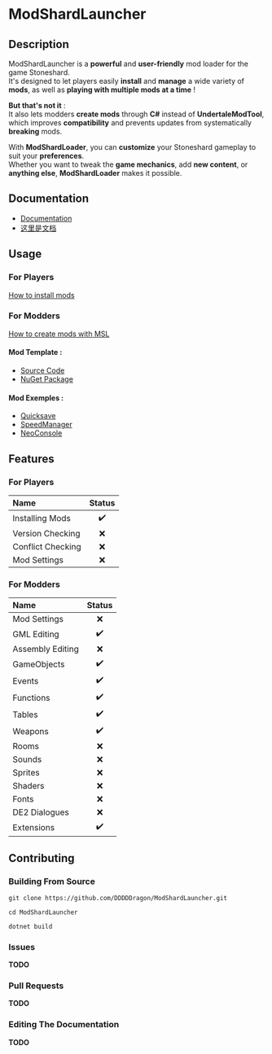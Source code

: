 # ModShardLauncher


## Description

ModShardLauncher is a **powerful** and **user-friendly** mod loader for the game Stoneshard. <br>
It's designed to let players easily **install** and **manage** a wide variety of **mods**, as well as **playing with multiple mods at a time** ! <br>

**But that's not it** : <br>
It also lets modders **create mods** through **C#** instead of **UndertaleModTool**, which improves **compatibility** and prevents updates from systematically **breaking** mods.

With **ModShardLoader**, you can **customize** your Stoneshard gameplay to suit your **preferences**. <br>
Whether you want to tweak the **game mechanics**, add **new content**, or **anything else**, **ModShardLoader** makes it possible.

## Documentation

- [Documentation](https://dddddragon.github.io/ModShardLauncher/guides/introduction.html)
- [这里是文档](https://dddddragon.github.io/ModShardLauncher/zh/guides/introduction.html)


## Usage
### For Players
[How to install mods](https://dddddragon.github.io/ModShardLauncher/guides/how-to-play-mod.html)
### For Modders
[How to create mods with MSL](https://dddddragon.github.io/ModShardLauncher/guides/start-modding.html) <br>
#### Mod Template : <br>
- [Source Code](https://github.com/remyCases/ModShardLauncherTemplate/)
- [NuGet Package](https://www.nuget.org/packages/ModShardLauncher.Templates)
#### Mod Exemples :
- [Quicksave](https://github.com/Nylux/Stoneshard-Quicksave)
- [SpeedManager](https://github.com/Nylux/Stoneshard-SpeedManager)
- [NeoConsole](https://github.com/Nylux/Stoneshard-NeoConsole)

## Features

### For Players

| **Name** | **Status** |
| :------ | :--------: |
| Installing Mods | :heavy_check_mark: |
| Version Checking | :x: |
| Conflict Checking | :x: |
| Mod Settings | :x: |

### For Modders

| Name | Status |
| :------ | :--------: |
| Mod Settings | :x: |
| GML Editing  | :heavy_check_mark: |
| Assembly Editing | :x: |
| GameObjects | :heavy_check_mark: |
| Events | :heavy_check_mark: |
| Functions | :heavy_check_mark: |
| Tables | :heavy_check_mark: |
| Weapons | :heavy_check_mark: |
| Rooms | :x: |
| Sounds | :x: |
| Sprites | :x: |
| Shaders | :x: |
| Fonts | :x: |
| DE2 Dialogues | :x: |
| Extensions | :heavy_check_mark: |

## Contributing
### Building From Source
`git clone https://github.com/DDDDDragon/ModShardLauncher.git`

`cd ModShardLauncher`

`dotnet build`
### Issues
**TODO**
### Pull Requests
**TODO**
### Editing The Documentation
**TODO**
